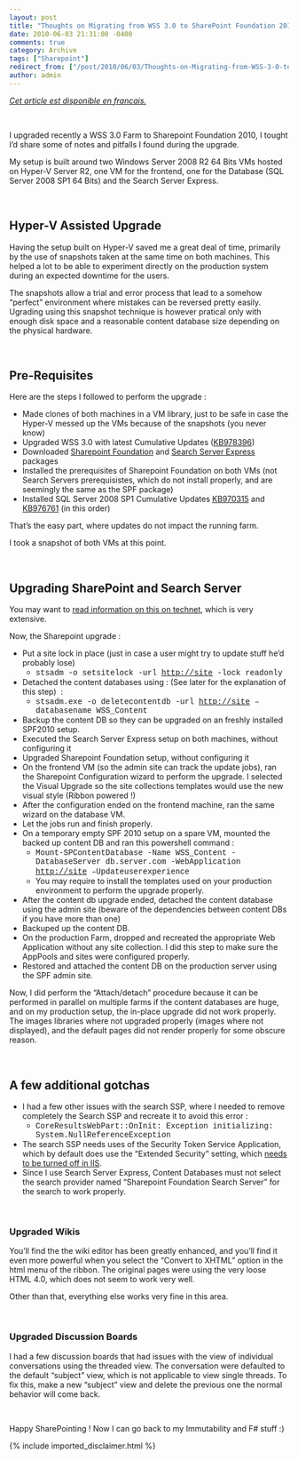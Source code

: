 ```yaml
---
layout: post
title: "Thoughts on Migrating from WSS 3.0 to SharePoint Foundation 2010"
date: 2010-06-03 21:31:00 -0400
comments: true
category: Archive
tags: ["Sharepoint"]
redirect_from: ["/post/2010/06/03/Thoughts-on-Migrating-from-WSS-3-0-to-SharePoint-Foundation-2010.aspx", "/post/2010/06/03/thoughts-on-migrating-from-wss-3-0-to-sharepoint-foundation-2010.aspx"]
author: admin
---
```

<!-- more -->
<p><a href="http://blogs.codes-sources.com/jay/archive/2010/06/04/notes-sur-une-migration-de-wss-3-0-vers-sharepoint-foundation-2010.aspx"><em>Cet article est disponible en francais.</em></a></p>
<p><em><br /></em></p>
<p>I upgraded recently a WSS 3.0 Farm to Sharepoint Foundation 2010, I tought I&rsquo;d share some of notes and pitfalls I found during the upgrade.</p>
<p>My setup is built around two Windows Server 2008 R2 64 Bits VMs hosted on Hyper-V Server R2, one VM for the frontend, one for the Database (SQL Server 2008 SP1 64 Bits) and the Search Server Express.</p>
<p>&nbsp;</p>
<h2><strong>Hyper-V Assisted Upgrade</strong></h2>
<p>Having the setup built on Hyper-V saved me a great deal of time, primarily by the use of snapshots taken at the same time on both machines. This helped a lot to be able to experiment directly on the production system during an expected downtime for the users.</p>
<p>The snapshots allow a trial and error process that lead to a somehow &ldquo;perfect&rdquo; environment where mistakes can be reversed pretty easily. Ugrading using this snapshot technique is however pratical only with enough disk space and a reasonable content database size depending on the physical hardware.</p>
<p>&nbsp;</p>
<h2><strong>Pre-Requisites</strong></h2>
<p>Here are the steps I followed to perform the upgrade :</p>
<ul>
<li>Made clones of both machines in a VM library, just to be safe in case the Hyper-V messed up the VMs because of the snapshots (you never know)</li>
<li>Upgraded WSS 3.0 with latest Cumulative Updates (<a href="http://support.microsoft.com/kb/978396" target="_blank">KB978396</a>)</li>
<li>Downloaded <span style="color: #ff0000;"><a href="http://www.microsoft.com/downloads/details.aspx?familyid=49C79A8A-4612-4E7D-A0B4-3BB429B46595&amp;displaylang=en" target="_blank">Sharepoint Foundation</a></span> and <span style="color: #ff0000;"><a href="http://www.microsoft.com/downloads/details.aspx?familyid=CEA31A4F-A8B4-4864-B520-BE612BECDCFA&amp;displaylang=en" target="_blank">Search Server Express</a></span> packages</li>
<li>Installed the prerequisites of Sharepoint Foundation on both VMs (not Search Servers prerequisistes, which do not install properly, and are seemingly the same as the SPF package)</li>
<li>Installed SQL Server 2008 SP1 Cumulative Updates <a href="http://support.microsoft.com/kb/970315" target="_blank">KB970315</a> and <a href="http://support.microsoft.com/kb/976761" target="_blank">KB976761</a> (in this order)</li>
</ul>
<p>That&rsquo;s the easy part, where updates do not impact the running farm.</p>
<p>I took a snapshot of both VMs at this point.</p>
<p>&nbsp;</p>
<h2><strong>Upgrading SharePoint and Search Server</strong></h2>
<p>You may want to <a href="http://technet.microsoft.com/en-us/sharepoint/ee517215.aspx" target="_blank">read information on this on technet</a>, which is very extensive.</p>
<p>Now, the Sharepoint upgrade :</p>
<ul>
<li>Put a site lock in place (just in case a user might try to update stuff he&rsquo;d probably lose)    
<ul>
<li><span style="font-family: Courier New;">stsadm -o setsitelock -url </span><a href="http://site"><span style="font-family: Courier New;">http://site</span></a><span style="font-family: Courier New;"> -lock readonly</span></li>
</ul>
</li>
<li>Detached the content databases using : (See later for the explanation of this step)&nbsp; :    
<ul>
<li><span style="font-family: Courier New;">stsadm.exe -o deletecontentdb -url </span><a href="http://site"><span style="font-family: Courier New;">http://site</span></a><span style="font-family: Courier New;"> &ndash;databasename WSS_Content</span></li>
</ul>
</li>
<li>Backup the content DB so they can be upgraded on an freshly installed SPF2010 setup. </li>
<li>Executed the Search Server Express setup on both machines, without configuring it</li>
<li>Upgraded Sharepoint Foundation setup, without configuring it</li>
<li>On the frontend VM (so the admin site can track the update jobs), ran the Sharepoint Configuration wizard to perform the upgrade. I selected the Visual Upgrade so the site collections templates would use the new visual style (Ribbon powered !)</li>
<li>After the configuration ended on the frontend machine, ran the same wizard on the database VM.</li>
<li>Let the jobs run and finish properly.</li>
<li>On a temporary empty SPF 2010 setup on a spare VM, mounted the backed up content DB and ran this powershell command :    
<ul>
<li><span style="font-family: Courier New;">Mount-SPContentDatabase -Name WSS_Content -DatabaseServer db.server.com -WebApplication </span><a href="http://site"><span style="font-family: Courier New;">http://site</span></a><span style="font-family: Courier New;"> &ndash;Updateuserexperience</span></li>
<li>You may require to install the templates used on your production environment to perform the upgrade properly.</li>
</ul>
</li>
<li>After the content db upgrade ended, detached the content database using the admin site (beware of the dependencies between content DBs if you have more than one)</li>
<li>Backuped up the content DB.</li>
<li>On the production Farm, dropped and recreated the appropriate Web Application without any site collection. I did this step to make sure the AppPools and sites were configured properly.</li>
<li>Restored and attached the content DB on the production server using the SPF admin site.</li>
</ul>
<p>Now, I did perform the &ldquo;Attach/detach&rdquo; procedure because it can be performed in parallel on multiple farms if the content databases are huge, and on my production setup, the in-place upgrade did not work properly. The images libraries where not upgraded properly (images where not displayed), and the default pages did not render properly for some obscure reason.</p>
<p>&nbsp;</p>
<h2><strong>A few additional gotchas</strong></h2>
<ul>
<li>I had a few other issues with the search SSP, where I needed to remove completely the Search SSP and recreate it to avoid this error :    
<ul>
<li><span style="font-family: Courier New;">CoreResultsWebPart::OnInit: Exception initializing: System.NullReferenceException</span></li>
</ul>
</li>
<li>The search SSP needs uses of the Security Token Service Application, which by default does use the &ldquo;Extended Security&rdquo; setting, which <a href="http://social.technet.microsoft.com/Forums/en-US/sharepoint2010setup/thread/9cdf5def-5019-4e82-83a2-e62cf0785bf6" target="_blank">needs to be turned off in IIS</a>.</li>
<li>Since I use Search Server Express, Content Databases must not select the search provider named &ldquo;Sharepoint Foundation Search Server&rdquo; for the search to work properly.</li>
</ul>
<p>&nbsp;</p>
<h3><strong>Upgraded Wikis</strong></h3>
<p>You&rsquo;ll find the the wiki editor has been greatly enhanced, and you&rsquo;ll find it even more powerful when you select the &ldquo;Convert to XHTML&rdquo; option in the html menu of the ribbon. The original pages were using the very loose HTML 4.0, which does not seem to work very well.</p>
<p>Other than that, everything else works very fine in this area.</p>
<p>&nbsp;</p>
<h3><strong>Upgraded Discussion Boards</strong></h3>
<p>I had a few discussion boards that had issues with the view of individual conversations using the threaded view. The conversation were defaulted to the default &ldquo;subject&rdquo; view, which is not applicable to view single threads. To fix this, make a new &ldquo;subject&rdquo; view and delete the previous one the normal behavior will come back.</p>
<p>&nbsp;</p>
<p>Happy SharePointing ! Now I can go back to my Immutability and F# stuff :)</p>
{% include imported_disclaimer.html %}

